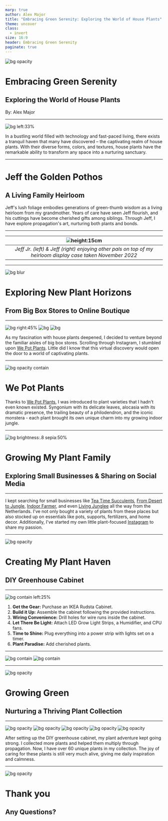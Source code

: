 ```yaml
---
marp: true
author: Alex Major
title: "Embracing Green Serenity: Exploring the World of House Plants"
theme: uncover
class:
  - invert
size: 16:9
header: Embracing Green Serenity
paginate: true
---
```

<!-- 
_header: ""
_footer: ""
_paginate: skip 
-->

<!--
Welcome everyone to our presentation on the captivating world of house plants.
Mention that you'll be sharing insights, tips, and personal experiences that will inspire everyone to connect with nature through house plants.
-->
![bg opacity](assets/img/david-clode-289GbcFJPKc-unsplash.jpg)
# Embracing Green Serenity 
## Exploring the World of House Plants
By: Alex Major

---
![bg left:33%](assets/img/PXL_20230603_230311361.jpg)

In a bustling world filled with technology and fast-paced living, there exists a tranquil haven that many have discovered – the captivating realm of house plants. With their diverse forms, colors, and textures, house plants have the remarkable ability to transform any space into a nurturing sanctuary.

---
<!--
Introduce Jeff, your beloved Golden Pothos, inherited from your grandmother.
Share how it has become a family heirloom.
Mention the cuttings you've shared with your sisters.
-->
 # Jeff the Golden Pothos
 ## A Living Family Heirloom

 Jeff's lush foliage embodies generations of green-thumb wisdom as a living heirloom from my grandmother. Years of care have seen Jeff flourish, and his cuttings have become cherished gifts among siblings. Through Jeff, I have explore propagation's art, nurturing both plants and bonds.

 ---

<!-- 
_header: ""
_footer: ""
_paginate: false
_class:
 -->
 |                            ![height:15cm](assets/img/PXL_20220111_000647611.jpg)                            |
 | :---------------------------------------------------------------------------------------------------------: |
 | *Jeff Jr. (left) & Jeff (right) enjoying other pals on top of my heirloom display case taken November 2022* |

---
<!-- 
_paginate: false
-->

<!--
Transition to your exploration beyond big box stores and into the world of small businesses and social media.
Briefly introduce the small businesses you discovered (succulent shop, plant supplies store, etc.).
Highlight the role of social media in broadening your plant horizons and connecting you with like-minded plant enthusiasts.
-->
![bg blur](assets/img/PXL_20230420_235737946.jpg)
# Exploring New Plant Horizons
## From Big Box Stores to Online Boutique

---

![bg right:45% ](./assets/img/PXL_20230420_235614647.jpg)
![bg](./assets/img/PXL_20230420_235713762.jpg)
![bg](./assets/img/PXL_20230420_235650906.jpg)

As my fascination with house plants deepened, I decided to venture beyond the familiar aisles of big box stores. Scrolling through Instagram, I stumbled upon [We Pot Plants][wepotplants]. Little did I know that this virtual discovery would open the door to a world of captivating plants.

---
<!-- _class: -->
![bg opacity contain](https://wepotplants.com/cdn/shop/files/A740BF85-DBD4-4801-ABE7-62263D34F263.png)

# We Pot Plants

Thanks to [We Pot Plants][wepotplants], I was introduced to plant varieties that I hadn't even known existed. Syngonium with its delicate leaves, alocasia with its dramatic presence, the trailing beauty of a philodendron, and the iconic monstera - each plant brought its own unique charm into my growing indoor jungle.

---
<!-- _paginate: false -->
![bg brightness:.8 sepia:50%](./assets/img/PXL_20230522_161329664.jpg)
# Growing My Plant Family
## Exploring Small Businesses & Sharing on Social Media

---

 I kept searching for small businesses like [Tea Time Succulents][teatime], [From Desert to Jungle][desert], [Indoor Farmer][farmer], and even [Living Junglee][netherlands] all the way from the Netherlands. I've not only bought a variety of plants from these places but also stocked up on essentials like pots, supports, fertilizers, and home decor. Additionally, I've started my own little plant-focused [Instagram][me] to share my passion.

---

<!-- 
Introduce the pivotal moment when your growing collection necessitated a DIY greenhouse cabinet.
Explain your inspiration for this project, driven by the need for increased humidity and lighting.
-->

![bg opacity](assets/img/PXL_20230818_192705455.jpg)
# Creating My Plant Haven
## DIY Greenhouse Cabinet

___

<!-- 
_paginate: none 
_header: ""
 -->
![bg contain left:25%](./assets/img/PXL_20220905_172839132.jpg)

1) **Get the Gear:** Purchase an IKEA Rudsta Cabinet.
2) **Build it Up:** Assemble the cabinet following the provided instructions.
3) **Wiring Convenience:** Drill holes for wire runs inside the cabinet.
4) **Let There Be Light:** Attach LED Grow Light Strips, a Humidifier, and CPU fans.
5) **Time to Shine:** Plug everything into a power strip with lights set on a timer.
6) **Plant Paradise:** Add cherished plants.

---
<!-- 
Left: September 5 2022
Right: August 18 2023
 -->
![bg contain](./assets/img/PXL_20220905_201634365.jpg)
![bg contain](./assets/img/PXL_20230818_192634821.jpg)

---
![bg opacity](./assets/img/PXL_20220506_130050982.jpg)
 # Growing Green
 ## Nurturing a Thriving Plant Collection

---
![bg opacity](./assets/img/PXL_20230602_214031149.jpg)
![bg opacity](./assets/img/PXL_20230528_000825554.jpg)
![bg opacity](./assets/img/PXL_20230524_214330367.jpg)
![bg opacity](./assets/img/PXL_20230212_231253084.jpg)
![bg opacity](./assets/img/PXL_20230224_002149134.jpg)

After setting up the DIY greenhouse cabinet, my plant adventure kept going strong. I collected more plants and helped them multiply through propagation. Now, I have over 60 unique plants in my collection. The joy of caring for these plants is still very much alive, giving me daily inspiration and calmness.

---

![bg opacity](./assets/img/PXL_20240201_021447799.jpg)

# Thank you
## Any Questions?

[me]:https://www.instagram.com/amajor.plants/
[wepotplants]:https://wepotplants.com/
[teatime]:https://teatimesucculents.ca/
[netherlands]:https://www.etsy.com/shop/LivingJunglee
[desert]:https://www.fromdeserttojungle.ca/
[farmer]:https://indoorfarmer.ca/
